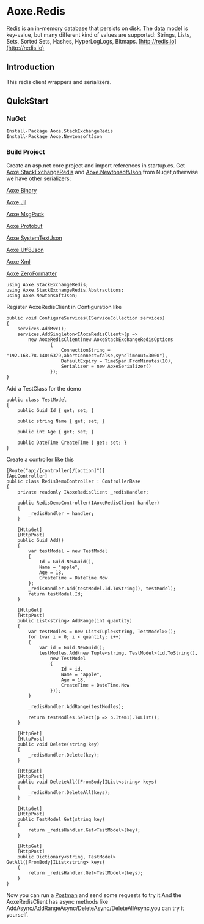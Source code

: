 # Aoxe.Redis

[Redis](https://github.com/antirez/redis) is an in-memory database that persists on disk. The data model is key-value, but many different kind of values are supported: Strings, Lists, Sets, Sorted Sets, Hashes, HyperLogLogs, Bitmaps. [http://redis.io](http://redis.io)

## Introduction

This redis client wrappers and serializers.

## QuickStart

### NuGet

```CLI
Install-Package Aoxe.StackExchangeRedis
Install-Package Aoxe.NewtonsoftJson
```

### Build Project

Create an asp.net core project and import references in startup.cs. Get [Aoxe.StackExchangeRedis](https://github.com/AoxeTech/Aoxe.Redis/tree/master/src/Aoxe.StackExchangeRedis/Aoxe.StackExchangeRedis) and [Aoxe.NewtonsoftJson](https://github.com/AoxeTech/Aoxe.Serialization/tree/master/src/Aoxe.NewtonsoftJson) from Nuget,otherwise we have other serializers:

[Aoxe.Binary](https://github.com/AoxeTech/Aoxe.Serialization/tree/master/src/Aoxe.Binary)

[Aoxe.Jil](https://github.com/AoxeTech/Aoxe.Serialization/tree/master/src/Aoxe.Jil)

[Aoxe.MsgPack](https://github.com/AoxeTech/Aoxe.Serialization/tree/master/src/Aoxe.MsgPack)

[Aoxe.Protobuf](https://github.com/AoxeTech/Aoxe.Serialization/tree/master/src/Aoxe.Protobuf)

[Aoxe.SystemTextJson](https://github.com/AoxeTech/Aoxe.Serialization/tree/master/src/Aoxe.SystemTextJson)

[Aoxe.Utf8Json](https://github.com/AoxeTech/Aoxe.Serialization/tree/master/src/Aoxe.Utf8Json)

[Aoxe.Xml](https://github.com/AoxeTech/Aoxe.Serialization/tree/master/src/Aoxe.Xml)

[Aoxe.ZeroFormatter](https://github.com/AoxeTech/Aoxe.Serialization/tree/master/src/Aoxe.ZeroFormatter)

```CSharp
using Aoxe.StackExchangeRedis;
using Aoxe.StackExchangeRedis.Abstractions;
using Aoxe.NewtonsoftJson;
```

Register AoxeRedisClient in Configuration like

```CSharp
public void ConfigureServices(IServiceCollection services)
{
    services.AddMvc();
    services.AddSingleton<IAoxeRedisClient>(p =>
        new AoxeRedisClient(new AoxeStackExchangeRedisOptions
                {
                    ConnectionString = "192.168.78.140:6379,abortConnect=false,syncTimeout=3000"),
                    DefaultExpiry = TimeSpan.FromMinutes(10),
                    Serializer = new AoxeSerializer()
                });
}
```

Add a TestClass for the demo

```CSharp
public class TestModel
{
    public Guid Id { get; set; }

    public string Name { get; set; }

    public int Age { get; set; }

    public DateTime CreateTime { get; set; }
}
```

Create a controller like this

```CSharp
[Route("api/[controller]/[action]")]
[ApiController]
public class RedisDemoController : ControllerBase
{
    private readonly IAoxeRedisClient _redisHandler;

    public RedisDemoController(IAoxeRedisClient handler)
    {
        _redisHandler = handler;
    }

    [HttpGet]
    [HttpPost]
    public Guid Add()
    {
        var testModel = new TestModel
        {
            Id = Guid.NewGuid(),
            Name = "apple",
            Age = 18,
            CreateTime = DateTime.Now
        };
        _redisHandler.Add(testModel.Id.ToString(), testModel);
        return testModel.Id;
    }

    [HttpGet]
    [HttpPost]
    public List<string> AddRange(int quantity)
    {
        var testModles = new List<Tuple<string, TestModel>>();
        for (var i = 0; i < quantity; i++)
        {
            var id = Guid.NewGuid();
            testModles.Add(new Tuple<string, TestModel>(id.ToString(),
                new TestModel
                {
                    Id = id,
                    Name = "apple",
                    Age = 18,
                    CreateTime = DateTime.Now
                }));
        }

        _redisHandler.AddRange(testModles);

        return testModles.Select(p => p.Item1).ToList();
    }

    [HttpGet]
    [HttpPost]
    public void Delete(string key)
    {
        _redisHandler.Delete(key);
    }

    [HttpGet]
    [HttpPost]
    public void DeleteAll([FromBody]IList<string> keys)
    {
        _redisHandler.DeleteAll(keys);
    }

    [HttpGet]
    [HttpPost]
    public TestModel Get(string key)
    {
        return _redisHandler.Get<TestModel>(key);
    }

    [HttpGet]
    [HttpPost]
    public Dictionary<string, TestModel> GetAll([FromBody]IList<string> keys)
    {
        return _redisHandler.Get<TestModel>(keys);
    }
}
```

Now you can run a [Postman](https://www.getpostman.com/) and send some requests to try it.And the AoxeRedisClient has async methods like AddAsync/AddRangeAsync/DeleteAsync/DeleteAllAsync,you can try it yourself.
